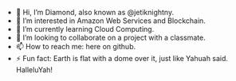 - 👋 Hi, I’m Diamond, also known as @jetiknightny.
- 👀 I’m interested in Amazon Web Services and Blockchain.
- 🌱 I’m currently learning Cloud Computing.
- 💞️ I’m looking to collaborate on a project with a classmate. 
- 📫 How to reach me: here on github.
- ⚡ Fun fact: Earth is flat with a dome over it, just like Yahuah said. HalleluYah!

<!---
jetiknightny/jetiknightny is a ✨ special ✨ repository because its `README.md` (this file) appears on your GitHub profile.
You can click the Preview link to take a look at your changes.
--->
